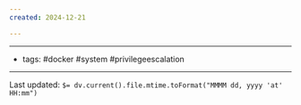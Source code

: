 ```yaml
---
created: 2024-12-21

---
```

-------
- tags: #docker #system #privilegeescalation
-------


Last updated: `$= dv.current().file.mtime.toFormat("MMMM dd, yyyy 'at' HH:mm")`
